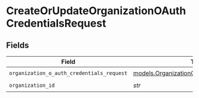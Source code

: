 # CreateOrUpdateOrganizationOAuthCredentialsRequest


## Fields

| Field                                                                                          | Type                                                                                           | Required                                                                                       | Description                                                                                    |
| ---------------------------------------------------------------------------------------------- | ---------------------------------------------------------------------------------------------- | ---------------------------------------------------------------------------------------------- | ---------------------------------------------------------------------------------------------- |
| `organization_o_auth_credentials_request`                                                      | [models.OrganizationOAuthCredentialsRequest](../models/organizationoauthcredentialsrequest.md) | :heavy_check_mark:                                                                             | N/A                                                                                            |
| `organization_id`                                                                              | *str*                                                                                          | :heavy_check_mark:                                                                             | N/A                                                                                            |